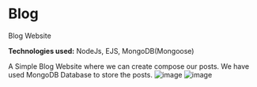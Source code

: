 # Blog
Blog Website

**Technologies used:** NodeJs, EJS, MongoDB(Mongoose)

A Simple Blog Website where we can create compose our posts. We have used MongoDB Database to store the posts.
![image](https://user-images.githubusercontent.com/69343277/113436736-e18ea700-9402-11eb-9479-43fcd9134b28.png)
![image](https://user-images.githubusercontent.com/69343277/113436777-f5d2a400-9402-11eb-9204-7a1bf18a99ba.png)
